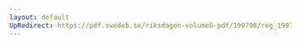 ```yaml
---
layout: default
UpRedirect: https://pdf.swedeb.se/riksdagen-volumeG-pdf/199798/reg_199798/reg_199798_0155.pdf
---
```

